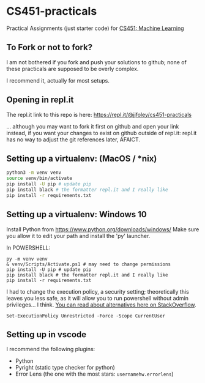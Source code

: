 # CS451-practicals
Practical Assignments (just starter code) for [CS451: Machine Learning](https://jjfiv.github.io/cs451-s2021/)

## To Fork or not to fork?

I am not bothered if you fork and push your solutions to github; none of these practicals are supposed to be overly complex.

I recommend it, actually for most setups.

## Opening in repl.it

The repl.it link to this repo is here:
https://repl.it/@jjfoley/cs451-practicals

... although you may want to fork it first on github and open your link instead, if you want your changes to exist on github outside of repl.it: repl.it has no way to adjust the git references later, AFAICT.

## Setting up a virtualenv: (MacOS / \*nix)

```bash
python3 -m venv venv
source venv/bin/activate
pip install -U pip # update pip
pip install black # the formatter repl.it and I really like
pip install -r requirements.txt
```

## Setting up a virtualenv: Windows 10

Install Python from https://www.python.org/downloads/windows/
Make sure you allow it to edit your path and install the 'py' launcher.

In POWERSHELL:

```pwsh
py -m venv venv
& venv/Scripts/Activate.ps1 # may need to change permissions
pip install -U pip # update pip
pip install black # the formatter repl.it and I really like
pip install -r requirements.txt
```

I had to change the execution policy, a security setting; theoretically this leaves you less safe, as it will allow you to run powershell without admin privileges... I think. [You can read about alternatives here on StackOverflow](https://stackoverflow.com/questions/18713086/virtualenv-wont-activate-on-windows).
```
Set-ExecutionPolicy Unrestricted -Force -Scope CurrentUser
```

## Setting up in vscode

I recommend the following plugins:
  - Python
  - Pyright (static type checker for python)
  - Error Lens (the one with the most stars: ``usernamehw.errorlens``)
